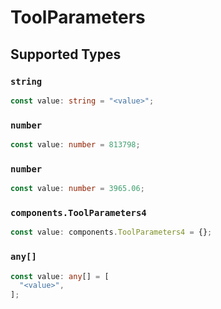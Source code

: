 # ToolParameters


## Supported Types

### `string`

```typescript
const value: string = "<value>";
```

### `number`

```typescript
const value: number = 813798;
```

### `number`

```typescript
const value: number = 3965.06;
```

### `components.ToolParameters4`

```typescript
const value: components.ToolParameters4 = {};
```

### `any[]`

```typescript
const value: any[] = [
  "<value>",
];
```

